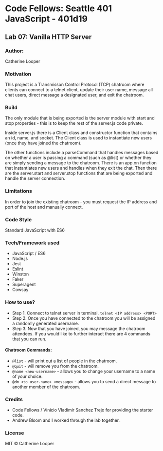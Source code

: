 # Code Fellows: Seattle 401 JavaScript - 401d19


##  Lab 07: Vanilla HTTP Server

### Author:
 Catherine Looper

### Motivation

This project is a Transmisson Control Protocol (TCP) chatroom where clients can connect to a telnet client, update their user name, message all chat users, direct message a designated user, and exit the chatroom.

### Build

The only module that is being exported is the server module with start and stop properties - this is to keep the rest of the server.js code private. 

Inside server.js there is a Client class and constructor function that contains an id, name, and socket. The Client class is used to instantiate new users (once they have joined the chatroom).

The other functions include a parseCommand that handles messages based on whether a user is passing a command (such as @list) or whether they are simply sending a message to the chatroom. There is an app.on function that instantiates new users and handles when they exit the chat. Then there are the server.start and server.stop functions that are being exported and handle the server connection.

### Limitations

In order to join the existing chatroom - you must request the IP address and port of the host and manually connect. 

### Code Style

Standard JavaScript with ES6

### Tech/Framework used

* JavaScript / ES6
* Node.js
* Jest
* Eslint
* Winston
* Faker
* Superagent
* Cowsay

### How to use?

* Step 1. Connect to telnet server in terminal. ```telnet <IP address> <PORT>```
* Step 2. Once you have connected to the chatroom you will be assigned a randomly generated username.
* Step 3. Now that you have joined, you may message the chatroom attendees. If you would like to further interact there are 4 commands that you can run.

#### Chatroom Commands:
* ```@list``` - will print out a list of people in the chatroom.
* ```@quit``` - will remove you from the chatroom.
* ```@name <new-username>``` - allows you to change your username to a name of your choice.
* ```@dm <to user-name> <message>``` - allows you to send a direct message to another member of the chatroom.

### Credits

* Code Fellows / Vinicio Vladimir Sanchez Trejo for providing the starter code.
* Andrew Bloom and I worked through the lab together.

### License

MIT © Catherine Looper